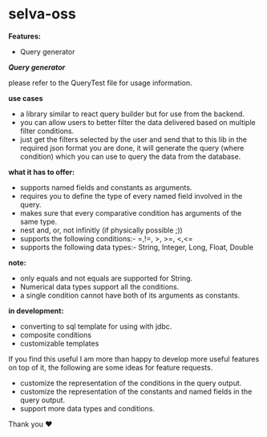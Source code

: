 # selva-oss

**Features:**

* Query generator


***Query generator***

please refer to the QueryTest file for usage information.

**use cases**

* a library similar to react query builder but for use from the backend.
* you can allow users to better filter the data delivered based on multiple filter conditions.
* just get the filters selected by the user and send that to this lib in the required json format you are done, it will generate the query (where condition) which you can use to query the data from the database.

**what it has to offer:**

* supports named fields and constants as arguments.
* requires you to define the type of every named field involved in the query.
* makes sure that every comparative condition has arguments of the same type.
* nest and, or, not infinitly (if physically possible ;))
* supports the following conditions:- =,!=, >, >=, <,<=
* supports the following data types:- String, Integer, Long, Float, Double

**note:**

* only equals and not equals are supported for String.
* Numerical data types support all the conditions.
* a single condition cannot have both of its arguments as constants.

**in development:**

* converting to sql template for using with jdbc.
* composite conditions
* customizable templates

 If you find this useful I am more than happy to develop more useful features on top of it, the following are some ideas for feature requests.
 
 * customize the representation of the conditions in the query output.
 * customize the representation of the constants and named fields in the query output.
 * support more data types and conditions.



Thank you ❤️

